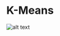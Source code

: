 # K-Means
![alt text](http://trendsofcode.net/kmeans/img/1944D261-04BF-43B4-AB5A-40256BBFA436.gif "K Means")
